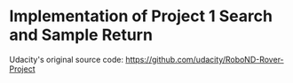# Implementation of Project 1 Search and Sample Return

Udacity's original source code: https://github.com/udacity/RoboND-Rover-Project